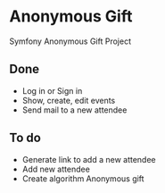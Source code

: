 Anonymous Gift
==============

Symfony Anonymous Gift Project

Done
-----
- Log in or Sign in
- Show, create, edit events
- Send mail to a new attendee


To do
-----
- Generate link to add a new attendee
- Add new attendee
- Create algorithm Anonymous gift
